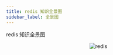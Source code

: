 ```yaml
---
title: redis 知识全景图
sidebar_label: 全景图
---
```


redis 知识全景图

<div align="center">
<img src={require('./static/redis.png').default} alt="redis" />
</div>
